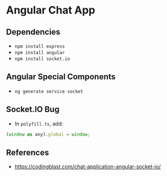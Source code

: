 # Angular Chat App

## Dependencies
* `npm install express`
* `npm install angular`
* `npm install socket.io`

## Angular Special Components
* `ng generate service socket`

## Socket.IO Bug
* In `polyfill.ts`, add:
```javascript
(window as any).global = window;
```

## References
* https://codingblast.com/chat-application-angular-socket-io/
